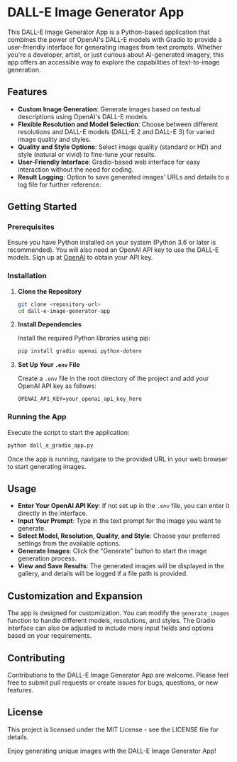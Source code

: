 # DALL-E Image Generator App

This DALL-E Image Generator App is a Python-based application that combines the power of OpenAI's DALL-E models with Gradio to provide a user-friendly interface for generating images from text prompts. Whether you're a developer, artist, or just curious about AI-generated imagery, this app offers an accessible way to explore the capabilities of text-to-image generation.

## Features

- **Custom Image Generation**: Generate images based on textual descriptions using OpenAI's DALL-E models.
- **Flexible Resolution and Model Selection**: Choose between different resolutions and DALL-E models (DALL-E 2 and DALL-E 3) for varied image quality and styles.
- **Quality and Style Options**: Select image quality (standard or HD) and style (natural or vivid) to fine-tune your results.
- **User-Friendly Interface**: Gradio-based web interface for easy interaction without the need for coding.
- **Result Logging**: Option to save generated images' URLs and details to a log file for further reference.

## Getting Started

### Prerequisites

Ensure you have Python installed on your system (Python 3.6 or later is recommended). You will also need an OpenAI API key to use the DALL-E models. Sign up at [OpenAI](https://openai.com/) to obtain your API key.

### Installation

1. **Clone the Repository**

   ```bash
   git clone <repository-url>
   cd dall-e-image-generator-app
   ```

2. **Install Dependencies**

   Install the required Python libraries using pip:

   ```bash
   pip install gradio openai python-dotenv
   ```

3. **Set Up Your `.env` File**

   Create a `.env` file in the root directory of the project and add your OpenAI API key as follows:

   ```
   OPENAI_API_KEY=your_openai_api_key_here
   ```

### Running the App

Execute the script to start the application:

```bash
python dall_e_gradio_app.py
```

Once the app is running, navigate to the provided URL in your web browser to start generating images.

## Usage

- **Enter Your OpenAI API Key**: If not set up in the `.env` file, you can enter it directly in the interface.
- **Input Your Prompt**: Type in the text prompt for the image you want to generate.
- **Select Model, Resolution, Quality, and Style**: Choose your preferred settings from the available options.
- **Generate Images**: Click the "Generate" button to start the image generation process.
- **View and Save Results**: The generated images will be displayed in the gallery, and details will be logged if a file path is provided.

## Customization and Expansion

The app is designed for customization. You can modify the `generate_images` function to handle different models, resolutions, and styles. The Gradio interface can also be adjusted to include more input fields and options based on your requirements.

## Contributing

Contributions to the DALL-E Image Generator App are welcome. Please feel free to submit pull requests or create issues for bugs, questions, or new features.

## License

This project is licensed under the MIT License - see the LICENSE file for details.

Enjoy generating unique images with the DALL-E Image Generator App!